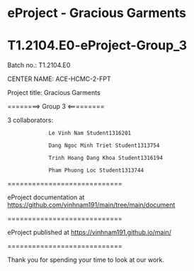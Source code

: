 # eProject - Gracious Garments
# T1.2104.E0-eProject-Group_3
Batch no.: T1.2104.E0

CENTER NAME: ACE-HCMC-2-FPT

Project title: Gracious Garments

========> Group 3 <=========

3 collaborators: 

                 Le Vinh Nam Student1316201

                 Dang Ngoc Minh Triet Student1313754 
                 
                 Trinh Hoang Dang Khoa Student1316194
           
                 Pham Phuong Loc Student1313744



============================

eProject documentation at https://github.com/vinhnam191/main/tree/main/document


============================

eProject published at https://vinhnam191.github.io/main/

============================

Thank you for spending your time to look at our work.
